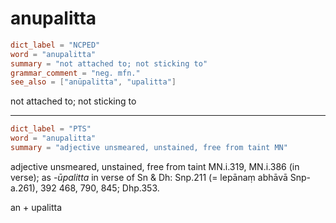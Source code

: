# anupalitta

``` toml
dict_label = "NCPED"
word = "anupalitta"
summary = "not attached to; not sticking to"
grammar_comment = "neg. mfn."
see_also = ["anūpalitta", "upalitta"]
```

not attached to; not sticking to

--------------------

``` toml
dict_label = "PTS"
word = "anupalitta"
summary = "adjective unsmeared, unstained, free from taint MN"
```

adjective unsmeared, unstained, free from taint MN.i.319, MN.i.386 (in verse); as *\-ūpalitta* in verse of Sn & Dh: Snp.211 (= lepānaṃ abhāvā Snp\-a.261), 392 468, 790, 845; Dhp.353.

an \+ upalitta

